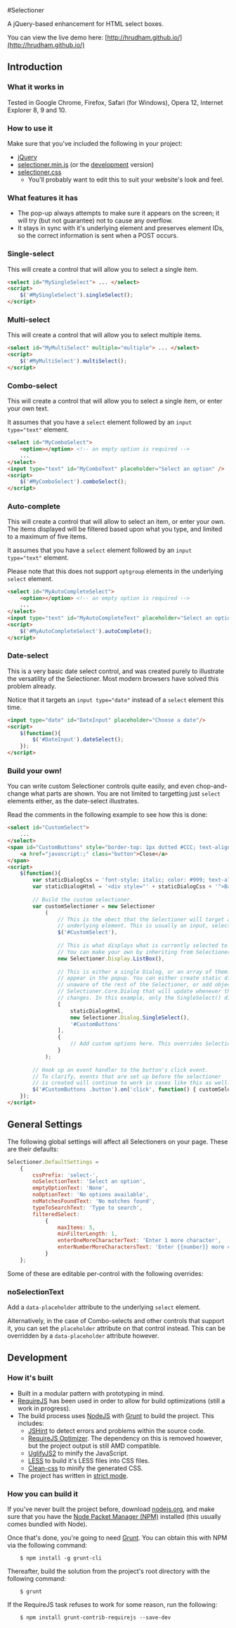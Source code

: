 #Selectioner

A jQuery-based enhancement for HTML select boxes.

You can view the live demo here: [http://hrudham.github.io/](http://hrudham.github.io/)

## Introduction

### What it works in

Tested in Google Chrome, Firefox, Safari (for Windows), Opera 12, Internet Explorer 8, 9 and 10.

### How to use it

Make sure that you've included the following in your project:

- [jQuery](http://www.jquery.com/)
- [selectioner.min.js](selectioner.min.js) (or the [development](selectioner.js) version)
- [selectioner.css](selectioner.css) 
	- You'll probably want to edit this to suit your website's look and feel.

### What features it has

- The pop-up always attempts to make sure it appears on the screen; it will try (but not guarantee) not to cause any overflow.
- It stays in sync with it's underlying element and preserves element IDs, so the correct information is sent when a POST occurs.

### Single-select

This will create a control that will allow you to select a single item. 

```html
<select id="MySingleSelect"> ... </select>
<script>
	$('#MySingleSelect').singleSelect();
</script>
```

### Multi-select

This will create a control that will allow you to select multiple items.

```html
<select id="MyMultiSelect" multiple="multiple"> ... </select>
<script>
	$('#MyMultiSelect').multiSelect();
</script>
```

### Combo-select

This will create a control that will allow you to select a single item, or enter your own text. 

It assumes that you have a `select` element followed by an `input type="text"` element.

```html
<select id="MyComboSelect">
	<option></option> <!-- an empty option is required -->
	...
</select>
<input type="text" id="MyComboText" placeholder="Select an option" />
<script>
	$('#MyComboSelect').comboSelect();
</script>
```

### Auto-complete

This will create a control that will allow to select an item, or enter your own. The items displayed will be filtered based upon what you type, and limited to a maximum of five items. 

It assumes that you have a `select` element followed by an `input type="text"` element.

Please note that this does not support `optgroup` elements in the underlying `select` element. 

```html
<select id="MyAutoCompleteSelect">
	<option></option> <!-- an empty option is required -->
	...
</select>
<input type="text" id="MyAutoCompleteText" placeholder="Select an option" />
<script>
	$('#MyAutoCompleteSelect').autoComplete();
</script>
```

### Date-select

This is a very basic date select control, and was created purely to illustrate the versatility of the Selectioner. Most modern browsers have solved this problem already.

Notice that it targets an `input type="date"` instead of a `select` element this time.

```html
<input type="date" id="DateInput" placeholder="Choose a date"/>
<script>
	$(function(){
		$('#DateInput').dateSelect();
	});
</script>
```

### Build your own!

You can write custom Selectioner controls quite easily, and even chop-and-change what parts are shown. You are not limited to targetting just `select` elements either, as the date-select illustrates.

Read the comments in the following example to see how this is done:

```html
<select id="CustomSelect">
	...
</select>
<span id="CustomButtons" style="border-top: 1px dotted #CCC; text-align: right; display: block;">
	<a href="javascript:;" class="button">Close</a>
</span>
<script>
	$(function(){
		var staticDialogCss = 'font-style: italic; color: #999; text-align: center; margin-top: 4px; border-bottom: 1px dotted #CCC;'
		var staticDialogHtml = '<div style="' + staticDialogCss + '">Base Colour</div>';
	
		// Build the custom selectioner.
		var customSelectioner = new Selectioner
			(
				// This is the obect that the Selectioner will target as it's 
				// underlying element. This is usually an input, select or textarea.
				$('#CustomSelect'), 	
				
				// This is what displays what is currently selected to the user. 
				// You can make your own by inheriting from Selectioner.Core.Display.
				new Selectioner.Display.ListBox(),	
				
				// This is either a single Dialog, or an array of them. Dialogs are what
				// appear in the popup. You can either create static dialogs that are
				// unaware of the rest of the Selectioner, or add objects that inherit from
				// Selectioner.Core.Dialog that will update whenever the selected value 
				// changes. In this example, only the SingleSelect() dialog does this.
				[
					staticDialogHtml,
					new Selectioner.Dialog.SingleSelect(),
					'#CustomButtons'
				],
				{	
					// Add custom options here. This overrides Selectioner.DefaultSettings.
				}
			);
		
		// Hook up an event handler to the button's click event.
		// To clarify, events that are set up before the selectioner 
		// is created will continue to work in cases like this as well.
		$('#CustomButtons .button').on('click', function() { customSelectioner.display.popup.hide(); });
	});
</script>
```

## General Settings

The following global settings will affect all Selectioners on your page. These are their defaults:

```javascript
Selectioner.DefaultSettings =
	{
		cssPrefix: 'select-',
		noSelectionText: 'Select an option',
		emptyOptionText: 'None',
		noOptionText: 'No options available',
		noMatchesFoundText: 'No matches found',
		typeToSearchText: 'Type to search',
		filteredSelect:
			{
				maxItems: 5,
				minFilterLength: 1,
				enterOneMoreCharacterText: 'Enter 1 more character',
				enterNumberMoreCharactersText: 'Enter {{number}} more characters',
			}
	};
```

Some of these are editable per-control with the following overrides:

### noSelectionText

Add a `data-placeholder` attribute to the underlying `select` element. 

Alternatively, in the case of Combo-selects and other controls that support it, you can set the `placeholder` attribute on that control instead. This can be overridden by a `data-placeholder` attribute however.

## Development

### How it's built

- Built in a modular pattern with prototyping in mind.
- [RequireJS](http://requirejs.org/) has been used in order to allow for build optimizations (still a work in progress).
- The build process uses [NodeJS](http://nodejs.org/) with [Grunt](http://gruntjs.com/) to build the project. This includes:
	- [JSHint](http://www.jshint.com/) to detect errors and problems within the source code.
	- [RequireJS Optimizer](http://requirejs.org/docs/optimization.html). The dependency on this is removed however, but the project output is still AMD compatible.
	- [UglifyJS2](http://lisperator.net/uglifyjs/) to minify the JavaScript.
	- [LESS](http://lesscss.org/) to build it's LESS files into CSS files.
	- [Clean-css](https://github.com/GoalSmashers/clean-css) to minify the generated CSS.
- The project has written in [strict mode](http://ejohn.org/blog/ecmascript-5-strict-mode-json-and-more/). 

### How you can build it

If you've never built the project before, download [nodejs.org](http://nodejs.org/), and make sure that you have the [Node Packet Manager (NPM)](https://npmjs.org/) installed (this usually comes bundled with Node). 

Once that's done, you're going to need [Grunt](http://gruntjs.com/). You can obtain this with NPM via the following command:

		$ npm install -g grunt-cli

Thereafter, build the solution from the project's root directory with the following command: 

		$ grunt
		
If the RequireJS task refuses to work for some reason, run the following:

		$ npm install grunt-contrib-requirejs --save-dev
